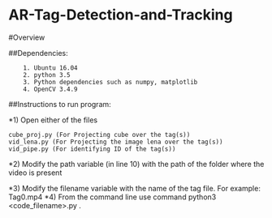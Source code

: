 # AR-Tag-Detection-and-Tracking
#Overview

##Dependencies:
```
    1. Ubuntu 16.04
    2. python 3.5
    3. Python dependencies such as numpy, matplotlib
    4. OpenCV 3.4.9
```
##Instructions to run program:


*1) Open either of the files 
```
cube_proj.py (For Projecting cube over the tag(s))
vid_lena.py (For Projecting the image lena over the tag(s))
vid_pipe.py (For identifying ID of the tag(s))
``` 

*2) Modify the path variable (in line 10) with the path of the folder where the video is present

*3) Modify the filename variable with the name of the tag file. For example: Tag0.mp4
*4) From the command line use command python3 <code_filename>.py .
```
